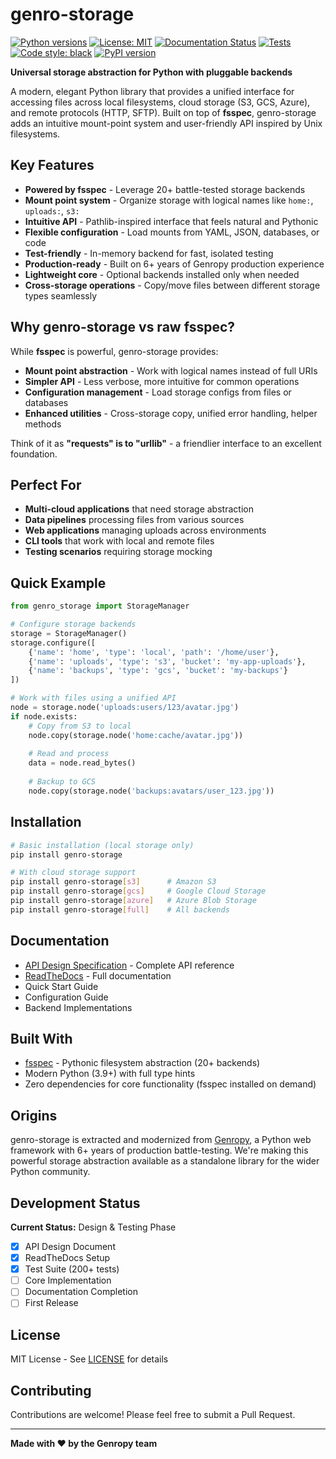 # genro-storage

[![Python versions](https://img.shields.io/badge/python-3.9%2B-blue.svg)](https://www.python.org/downloads/)
[![License: MIT](https://img.shields.io/badge/License-MIT-yellow.svg)](https://opensource.org/licenses/MIT)
[![Documentation Status](https://readthedocs.org/projects/genro-storage/badge/?version=latest)](https://genro-storage.readthedocs.io/en/latest/?badge=latest)
[![Tests](https://github.com/genropy/genro-storage/workflows/tests/badge.svg)](https://github.com/genropy/genro-storage/actions)
[![Code style: black](https://img.shields.io/badge/code%20style-black-000000.svg)](https://github.com/psf/black)
[![PyPI version](https://badge.fury.io/py/genro-storage.svg)](https://badge.fury.io/py/genro-storage)

**Universal storage abstraction for Python with pluggable backends**

A modern, elegant Python library that provides a unified interface for accessing files across local filesystems, cloud storage (S3, GCS, Azure), and remote protocols (HTTP, SFTP). Built on top of **fsspec**, genro-storage adds an intuitive mount-point system and user-friendly API inspired by Unix filesystems.

## Key Features

- **Powered by fsspec** - Leverage 20+ battle-tested storage backends
- **Mount point system** - Organize storage with logical names like `home:`, `uploads:`, `s3:`
- **Intuitive API** - Pathlib-inspired interface that feels natural and Pythonic
- **Flexible configuration** - Load mounts from YAML, JSON, databases, or code
- **Test-friendly** - In-memory backend for fast, isolated testing
- **Production-ready** - Built on 6+ years of Genropy production experience
- **Lightweight core** - Optional backends installed only when needed
- **Cross-storage operations** - Copy/move files between different storage types seamlessly

## Why genro-storage vs raw fsspec?

While **fsspec** is powerful, genro-storage provides:

- **Mount point abstraction** - Work with logical names instead of full URIs
- **Simpler API** - Less verbose, more intuitive for common operations
- **Configuration management** - Load storage configs from files or databases
- **Enhanced utilities** - Cross-storage copy, unified error handling, helper methods

Think of it as **"requests" is to "urllib"** - a friendlier interface to an excellent foundation.

## Perfect For

- **Multi-cloud applications** that need storage abstraction
- **Data pipelines** processing files from various sources
- **Web applications** managing uploads across environments
- **CLI tools** that work with local and remote files
- **Testing scenarios** requiring storage mocking

## Quick Example

```python
from genro_storage import StorageManager

# Configure storage backends
storage = StorageManager()
storage.configure([
    {'name': 'home', 'type': 'local', 'path': '/home/user'},
    {'name': 'uploads', 'type': 's3', 'bucket': 'my-app-uploads'},
    {'name': 'backups', 'type': 'gcs', 'bucket': 'my-backups'}
])

# Work with files using a unified API
node = storage.node('uploads:users/123/avatar.jpg')
if node.exists:
    # Copy from S3 to local
    node.copy(storage.node('home:cache/avatar.jpg'))
    
    # Read and process
    data = node.read_bytes()
    
    # Backup to GCS
    node.copy(storage.node('backups:avatars/user_123.jpg'))
```

## Installation

```bash
# Basic installation (local storage only)
pip install genro-storage

# With cloud storage support
pip install genro-storage[s3]      # Amazon S3
pip install genro-storage[gcs]     # Google Cloud Storage
pip install genro-storage[azure]   # Azure Blob Storage
pip install genro-storage[full]    # All backends
```

## Documentation

- [API Design Specification](API_DESIGN.md) - Complete API reference
- [ReadTheDocs](https://genro-storage.readthedocs.io/) - Full documentation
- Quick Start Guide
- Configuration Guide
- Backend Implementations

## Built With

- [fsspec](https://filesystem-spec.readthedocs.io/) - Pythonic filesystem abstraction (20+ backends)
- Modern Python (3.9+) with full type hints
- Zero dependencies for core functionality (fsspec installed on demand)

## Origins

genro-storage is extracted and modernized from [Genropy](https://github.com/genropy/genropy), a Python web framework with 6+ years of production battle-testing. We're making this powerful storage abstraction available as a standalone library for the wider Python community.

## Development Status

**Current Status:** Design & Testing Phase

- [x] API Design Document
- [x] ReadTheDocs Setup
- [x] Test Suite (200+ tests)
- [ ] Core Implementation
- [ ] Documentation Completion
- [ ] First Release

## License

MIT License - See [LICENSE](LICENSE) for details

## Contributing

Contributions are welcome! Please feel free to submit a Pull Request.

---

**Made with ❤️ by the Genropy team**
